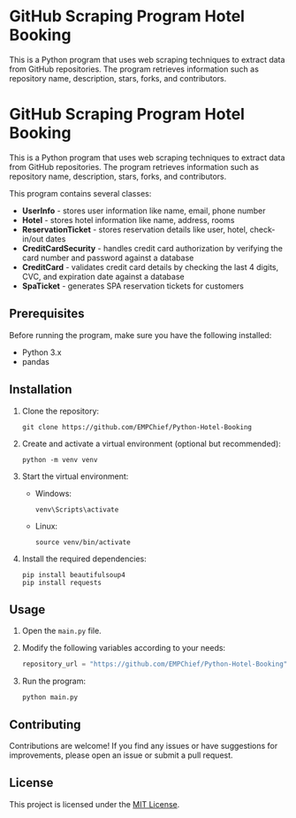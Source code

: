 # GitHub Scraping Program Hotel Booking

This is a Python program that uses web scraping techniques to extract data from GitHub repositories. The program retrieves information such as repository name, description, stars, forks, and contributors.

# GitHub Scraping Program Hotel Booking

This is a Python program that uses web scraping techniques to extract data from GitHub repositories. The program retrieves information such as repository name, description, stars, forks, and contributors.

This program contains several classes:

- **UserInfo** - stores user information like name, email, phone number
- **Hotel** - stores hotel information like name, address, rooms
- **ReservationTicket** - stores reservation details like user, hotel, check-in/out dates
- **CreditCardSecurity** - handles credit card authorization by verifying the card number and password against a database
- **CreditCard** - validates credit card details by checking the last 4 digits, CVC, and expiration date against a database
- **SpaTicket** - generates SPA reservation tickets for customers

## Prerequisites

Before running the program, make sure you have the following installed:

- Python 3.x
- pandas

## Installation

1. Clone the repository:

   ```shell
   git clone https://github.com/EMPChief/Python-Hotel-Booking
   ```

2. Create and activate a virtual environment (optional but recommended):

   ```shell
   python -m venv venv
   ```

3. Start the virtual environment:

   - Windows:
     ```shell
     venv\Scripts\activate
     ```
   - Linux:
     ```shell
     source venv/bin/activate
     ```

4. Install the required dependencies:

   ```shell
   pip install beautifulsoup4
   pip install requests
   ```

## Usage

1. Open the `main.py` file.

2. Modify the following variables according to your needs:

   ```python
   repository_url = "https://github.com/EMPChief/Python-Hotel-Booking"
   ```

3. Run the program:

   ```shell
   python main.py
   ```

## Contributing

Contributions are welcome! If you find any issues or have suggestions for improvements, please open an issue or submit a pull request.

## License

This project is licensed under the [MIT License](LICENSE).
